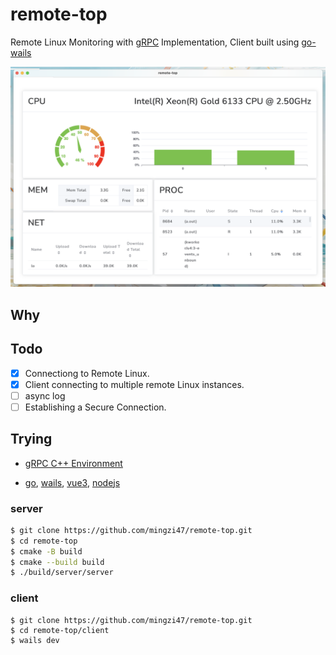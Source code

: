 # remote-top

Remote Linux Monitoring with [gRPC](https://grpc.io/docs/languages/cpp/quickstart/) Implementation, Client built using [go-wails](https://github.com/wailsapp/wails)

![](./client/img/截屏2023-08-04%2022.19.14.png)

## Why

 

## Todo

- [x] Connectiong to Remote Linux.
- [x] Client connecting to multiple remote Linux instances.
- [ ] async log
- [ ] Establishing a Secure Connection.

## Trying

- [gRPC C++ Environment](https://grpc.io/docs/languages/cpp/quickstart/)

- [go](https://go.dev/), [wails](https://github.com/wailsapp/wails), [vue3](https://vuejs.org), [nodejs](https://nodejs.org)

### server

```bash
$ git clone https://github.com/mingzi47/remote-top.git
$ cd remote-top
$ cmake -B build
$ cmake --build build
$ ./build/server/server
```

### client

```client
$ git clone https://github.com/mingzi47/remote-top.git
$ cd remote-top/client
$ wails dev
```
